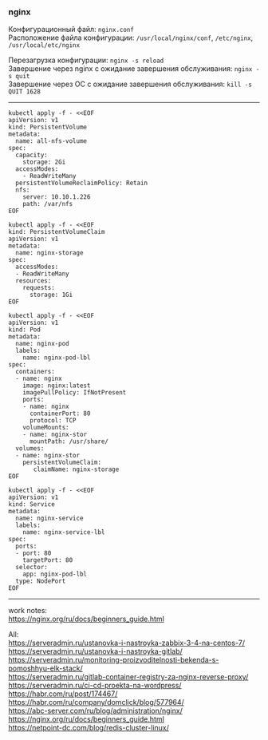 ### nginx

Конфигурационный файл: `nginx.conf` </br>
Расположение файла конфигурации: `/usr/local/nginx/conf`, `/etc/nginx`, `/usr/local/etc/nginx` </br>

Перезагрузка конфигурации: `nginx -s reload` </br>
Завершение через nginx c ожидание завершения обслуживания: `nginx -s quit` </br>
Завершение через ОС c ожидание завершения обслуживания: `kill -s QUIT 1628` </br>

---

```
kubectl apply -f - <<EOF
apiVersion: v1
kind: PersistentVolume
metadata:
  name: all-nfs-volume
spec:
  capacity:
    storage: 2Gi
  accessModes:
    - ReadWriteMany
  persistentVolumeReclaimPolicy: Retain
  nfs:
    server: 10.10.1.226
    path: /var/nfs
EOF
``` 
```
kubectl apply -f - <<EOF
kind: PersistentVolumeClaim
apiVersion: v1
metadata:
  name: nginx-storage
spec:
  accessModes:
  - ReadWriteMany
  resources:
    requests:
      storage: 1Gi
EOF
```


```
kubectl apply -f - <<EOF
apiVersion: v1
kind: Pod
metadata:
  name: nginx-pod
  labels:
    name: nginx-pod-lbl
spec:
  containers:
  - name: nginx
    image: nginx:latest
    imagePullPolicy: IfNotPresent
    ports:
    - name: nginx
      containerPort: 80
      protocol: TCP
    volumeMounts:
    - name: nginx-stor
      mountPath: /usr/share/
  volumes:
  - name: nginx-stor
    persistentVolumeClaim:
       claimName: nginx-storage
EOF
```
```
kubectl apply -f - <<EOF
apiVersion: v1
kind: Service
metadata:
  name: nginx-service
  labels:
    name: nginx-service-lbl
spec:
  ports:
  - port: 80
    targetPort: 80
  selector:
    app: nginx-pod-lbl
  type: NodePort
EOF
```












---
work notes: </br>
https://nginx.org/ru/docs/beginners_guide.html </br>

All: </br>
https://serveradmin.ru/ustanovka-i-nastroyka-zabbix-3-4-na-centos-7/ </br>
https://serveradmin.ru/ustanovka-i-nastroyka-gitlab/ </br>
https://serveradmin.ru/monitoring-proizvoditelnosti-bekenda-s-pomoshhyu-elk-stack/ </br>
https://serveradmin.ru/gitlab-container-registry-za-nginx-reverse-proxy/ </br>
https://serveradmin.ru/ci-cd-proekta-na-wordpress/ </br>
https://habr.com/ru/post/174467/ </br>
https://habr.com/ru/company/domclick/blog/577964/ </br>
https://abc-server.com/ru/blog/administration/nginx/ </br>
https://nginx.org/ru/docs/beginners_guide.html </br>
https://netpoint-dc.com/blog/redis-cluster-linux/ </br>

